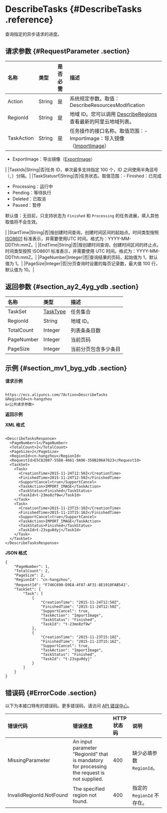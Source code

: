 # DescribeTasks {#DescribeTasks .reference}

查询指定的异步请求的进度。

## 请求参数 {#RequestParameter .section}

|名称|类型|是否必需|描述|
|:-|:-|:---|:-|
|Action|String|是|系统规定参数。取值：DescribeResourcesModification|
|RegionId|String|是|地域 ID。您可以调用 [DescribeRegions](cn.zh-CN/API参考/地域/DescribeRegions.md#) 查看最新的阿里云地域列表。|
|TaskAction|String|是|任务操作的接口名称。取值范围：-   ImportImage：导入镜像（[ImportImage](cn.zh-CN/API参考/镜像/ImportImage.md#)）
-   ExportImage：导出镜像（[ExportImage](cn.zh-CN/API参考/镜像/ExportImage.md#)）

|
|TaskIds|String|否|任务 ID，单次最多支持指定 100 个，ID 之间使用半角逗号（`,`）分隔。|
|TaskStatusrf|String|否|任务状态。取值范围：-   Finished：已完成
-   Processing：运行中
-   Pending：等待执行
-   Deleted：已取消
-   Paused：暂停

默认值：无目前，只支持状态为 `Finished` 和 `Processing` 的任务进展，填入其他取值将不会生效。

|
|StartTime|String|否|按创建时间查询，创建时间区间的起始点。时间类型按照 [ISO8601](cn.zh-CN/API参考/附录/时间格式.md#) 标准表示，并需要使用UTC 时间。格式为：YYYY-MM-DDThh:mmZ。|
|EndTime|String|否|按创建时间查询，创建时间区间的终止点。时间类型按照 ISO8601 标准表示，并需要使用 UTC 时间。格式为：YYYY-MM-DDThh:mmZ。|
|PageNumber|Integer|否|查询结果的页码，起始值为 1，默认值为 1。|
|PageSize|Integer|否|分页查询时设置的每页记录数，最大值 100 行，默认值为 10。|

## 返回参数 {#section_ay2_4yg_ydb .section}

|名称|类型|描述|
|:-|:-|:-|
|TaskSet|[TaskType](cn.zh-CN/API参考/数据类型/TaskType.md#)|任务集合|
|RegionId|String|地域 ID。|
|TotalCount|Integer|列表条条目数|
|PageNumber|Integer|当前页码|
|PageSize|Integer|当前分页包含多少条目|

## 示例 {#section_mv1_byg_ydb .section}

**请求示例**

```

https://ecs.aliyuncs.com/?Action=DescribeTasks
&RegionId=cn-hangzhou
&<公共请求参数>
```

**返回示例**

**XML 格式**

```

<DescribeTasksResponse>
  <PageNumber>1</PageNumber>
  <TotalCount>2</TotalCount>
  <PageSize>2</PageSize>
  <RegionId>cn-hangzhou</RegionId>
  <RequestId>E5C82807-5588-4661-9A96-350B206A7623</RequestId>
  <TaskSet>
    <Task>
      <CreationTime>2015-11-24T12:50Z</CreationTime>
      <FinishedTime>2015-11-24T12:50Z</FinishedTime>
      <SupportCancel>true</SupportCancel>
      <TaskAction>IMPORT_IMAGE</TaskAction>
      <TaskStatus>Finished</TaskStatus>
      <TaskId>t-23mo8zf9w</TaskId>
    </Task>
    <Task>
      <CreationTime>2015-11-23T15:10Z</CreationTime>
      <FinishedTime>2015-11-23T15:16Z</FinishedTime>
      <SupportCancel>true</SupportCancel>
      <TaskAction>IMPORT_IMAGE</TaskAction>
      <TaskStatus>Finished</TaskStatus>
      <TaskId>t-23sgu0dyj</TaskId>
    </Task>
  </TaskSet>
</DescribeTasksResponse>

```

**JSON 格式**

```
{
    "PageNumber": 1,
    "TotalCount": 2,
    "PageSize": 2,
    "RegionId": "cn-hangzhou",
    "RequestId": "F746C690-D9EA-4F87-AF31-8E1910FAB541"，
    "TaskSet": {
        "Task": [
            {
                "CreationTime": "2015-11-24T12:50Z",
                "FinishedTime": "2015-11-24T12:50Z",
                "SupportCancel": true,
                "TaskAction": "ImportImage",
                "TaskStatus": "Finished",
                "TaskId": "t-23mo8zf9w"
            },
            {
                "CreationTime": "2015-11-23T15:10Z",
                "FinishedTime": "2015-11-23T15:16Z",
                "SupportCancel": true,
                "TaskAction": "ImportImage",
                "TaskStatus": "Finished",
                "TaskId": "t-23sgu0dyj"
            }
        ]
    }
}
```

## 错误码 {#ErrorCode .section}

以下为本接口特有的错误码。更多错误码，请访问 [API 错误中心](https://error-center.aliyun.com/status/product/Ecs)。

|错误代码|错误信息|HTTP 状态码|说明|
|:---|:---|:-------|:-|
|MissingParameter|An input parameter “RegionId” that is mandatory for processing the request is not supplied.|400|缺少必填参数 `RegionId`。|
|InvalidRegionId.NotFound|The specified region not found.|400|指定的 `RegionId` 不存在。|

